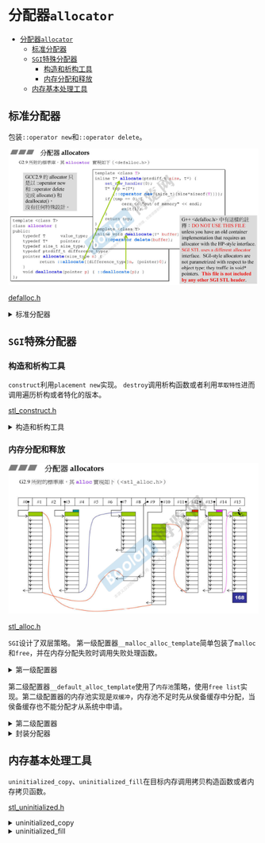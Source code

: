 # 分配器```allocator```

- [分配器```allocator```](#分配器allocator)
  - [标准分配器](#标准分配器)
  - [```SGI```特殊分配器](#sgi特殊分配器)
    - [构造和析构工具](#构造和析构工具)
    - [内存分配和释放](#内存分配和释放)
  - [内存基本处理工具](#内存基本处理工具)

## 标准分配器

  包装```::operator new```和```::operator delete```。

  ![标准分配器](https://github.com/gongluck/images/blob/main/stl/标准分配器.png)

  [defalloc.h](https://github.com/gongluck/sourcecode/blob/main/stl/defalloc.h)

  <details>
  <summary>标准分配器</summary>

  ```c++
  //包装::operator new
  template <class T>
  inline T *allocate(ptrdiff_t size, T *)
  {
      set_new_handler(0);
      T *tmp = (T *)(::operator new((size_t)(size * sizeof(T))));
      if (tmp == 0)
      {
          cerr << "out of memory" << endl;
          exit(1);
      }
      return tmp;
  }

  //包装::operator delete
  template <class T>
  inline void deallocate(T *buffer)
  {
      ::operator delete(buffer);
  }

  //分配器
  template <class T>
  class allocator
  {
  public:
      //分配n个T的内存
      pointer allocate(size_type n)
      {
          return ::allocate((difference_type)n, (pointer)0);
      }
      void deallocate(pointer p) { ::deallocate(p); }
  };
  ```
  </details>

## ```SGI```特殊分配器

### 构造和析构工具

  ```construct```利用```placement new```实现。
  ```destroy```调用析构函数或者利用```萃取特性```进而调用遍历析构或者特化的版本。

  [stl_construct.h](https://github.com/gongluck/sourcecode/blob/main/stl/stl_construct.h)

  <details>
  <summary>构造和析构工具</summary>

  ```c++
  //销毁实例 调用析构
  template <class T>
  inline void destroy(T *pointer)
  {
    pointer->~T();
  }

  //创建实例 调用构造
  template <class T1, class T2>
  inline void construct(T1 *p, const T2 &value)
  {
    // placement new
    new (p) T1(value);
  }

  template <class ForwardIterator>
  inline void
  __destroy_aux(ForwardIterator first, ForwardIterator last, __false_type)
  {
    //遍历区间的所有实例 调用析构
    for (; first < last; ++first)
      destroy(&*first);
  }

  template <class ForwardIterator>
  inline void __destroy_aux(ForwardIterator, ForwardIterator, __true_type) {}

  template <class ForwardIterator, class T>
  inline void __destroy(ForwardIterator first, ForwardIterator last, T *)
  {
    //萃取trivial_destructor特性
    // trivial_destructor不重要的析构函数
    typedef typename __type_traits<T>::has_trivial_destructor trivial_destructor;
    __destroy_aux(first, last, trivial_destructor());
  }

  //范围destroy
  template <class ForwardIterator>
  inline void destroy(ForwardIterator first, ForwardIterator last)
  {
    __destroy(first, last, value_type(first));
  }
  //范围destroy的特化版本
  inline void destroy(char *, char *) {}
  inline void destroy(wchar_t *, wchar_t *) {}
  ```
  </details>

### 内存分配和释放

  ![内存池分配器](https://github.com/gongluck/images/blob/main/stl/内存池分配器.png)

  [stl_alloc.h](https://github.com/gongluck/sourcecode/blob/main/stl/stl_alloc.h)

  ```SGI```设计了双层策略。
  第一级配置器```__malloc_alloc_template```简单包装了```malloc```和```free```，并在内存分配失败时调用失败处理函数。

  <details>
  <summary>第一级配置器</summary>

  ```c++
  //第一级分配器 包装malloc和free
  template <int inst>
  class __malloc_alloc_template
  {
  public:
    static void *allocate(size_t n)
    {
      void *result = malloc(n);
      if (0 == result)
        result = oom_malloc(n);
      return result;
    }

    static void deallocate(void *p, size_t /* n */)
    {
      free(p);
    }
  };
  ```
  </details>

  第二级配置器```__default_alloc_template```使用了```内存池```策略，使用```free list```实现。第二级配置器的内存池实现是```双缓冲```，内存池不足时先从侯备缓存中分配，当侯备缓存也不能分配才从系统中申请。

  <details>
  <summary>第二级配置器</summary>

  ```c++
  //第二级分配器 使用内存池优化 现代malloc库和操作系统的内存api已经存在类似的内存池优化了，所以使用STL标准分配器即可。
  template <bool threads, int inst>
  class __default_alloc_template
  {

  private:
    //对输入边界对齐到8的倍数
    static size_t ROUND_UP(size_t bytes)
    {
      return (((bytes) + __ALIGN - 1) & ~(__ALIGN - 1));
    }
    //使用联合体合理使用内存
    __PRIVATE : union obj
    {
      union obj *free_list_link;
      char client_data[1]; /* The client sees this.        */
    };

  private:
  #ifdef __SUNPRO_CC
    static obj *__VOLATILE free_list[];
    // Specifying a size results in duplicate def for 4.1
  #else
    static obj *__VOLATILE free_list[__NFREELISTS];
  #endif
    //查找bytes大小的内存块落在哪段自由链表中
    static size_t FREELIST_INDEX(size_t bytes)
    {
      return (((bytes) + __ALIGN - 1) / __ALIGN - 1);
    }

  public:
    /* n must be > 0      */
    static void *allocate(size_t n)
    {
      obj *__VOLATILE *my_free_list;
      obj *__RESTRICT result;

      //大内存使用malloc分配
      if (n > (size_t)__MAX_BYTES)
      {
        return (malloc_alloc::allocate(n));
      }
      //查找内存块落在哪段自由链表中
      my_free_list = free_list + FREELIST_INDEX(n);

      //获取自由链表的头节点
      result = *my_free_list;
      //如果头节点为空
      if (result == 0)
      {
        //增加内存
        void *r = refill(ROUND_UP(n));
        return r;
      }
      //取出头节点 头节点的后继成为新的头节点
      *my_free_list = result->free_list_link;
      return (result);
    };

    /* p may not be 0 */
    static void deallocate(void *p, size_t n)
    {
      obj *q = (obj *)p;
      obj *__VOLATILE *my_free_list;

      //大内存使用free释放
      if (n > (size_t)__MAX_BYTES)
      {
        malloc_alloc::deallocate(p, n);
        return;
      }
      //查找内存块落在哪段自由链表中
      my_free_list = free_list + FREELIST_INDEX(n);

      //头插法插入p
      q->free_list_link = *my_free_list;
      *my_free_list = q;
    }
  };
  ```
  </details>

  <details>
  <summary>封装分配器</summary>

  ```c++
  //对分配器简单封装，以元素字节大小为单位分配内存
  template <class T, class Alloc>
  class simple_alloc
  {
  public:
    static T *allocate(size_t n)
    {
      return 0 == n ? 0 : (T *)Alloc::allocate(n * sizeof(T));
    }
    static T *allocate(void)
    {
      return (T *)Alloc::allocate(sizeof(T));
    }
    static void deallocate(T *p, size_t n)
    {
      if (0 != n)
        Alloc::deallocate(p, n * sizeof(T));
    }
    static void deallocate(T *p)
    {
      Alloc::deallocate(p, sizeof(T));
    }
  };
  ```
  </details>

## 内存基本处理工具

  ```uninitialized_copy```、```uninitialized_fill```在目标内存调用拷贝构造函数或者内存拷贝函数。

  [stl_uninitialized.h](https://github.com/gongluck/sourcecode/blob/main/stl/stl_uninitialized.h)

  <details>
  <summary>uninitialized_copy</summary>

  ```c++
  // Valid if copy construction is equivalent to assignment, and if the
  //  destructor is trivial.
  template <class InputIterator, class ForwardIterator>
  inline ForwardIterator
  __uninitialized_copy_aux(InputIterator first, InputIterator last,
                          ForwardIterator result,
                          __true_type)
  {
    //标量类型 数据拷贝
    return copy(first, last, result);
  }

  template <class InputIterator, class ForwardIterator>
  ForwardIterator
  __uninitialized_copy_aux(InputIterator first, InputIterator last,
                          ForwardIterator result,
                          __false_type)
  {
    ForwardIterator cur = result;
    __STL_TRY
    {
      //非标量类型 遍历调用构造
      for (; first != last; ++first, ++cur)
        construct(&*cur, *first);
      return cur;
    }
    __STL_UNWIND(destroy(result, cur));
  }

  template <class InputIterator, class ForwardIterator, class T>
  inline ForwardIterator
  __uninitialized_copy(InputIterator first, InputIterator last,
                      ForwardIterator result, T *)
  {
    typedef typename __type_traits<T>::is_POD_type is_POD; //萃取是否标量类型
    return __uninitialized_copy_aux(first, last, result, is_POD());
  }

  // uninitialized_copy模板
  template <class InputIterator, class ForwardIterator>
  inline ForwardIterator
  uninitialized_copy(InputIterator first, InputIterator last,
                    ForwardIterator result)
  {
    return __uninitialized_copy(first, last, result, value_type(result));
  }

  // uninitialized_copy模板特化
  inline char *uninitialized_copy(const char *first, const char *last,
                                  char *result)
  {
    memmove(result, first, last - first);
    return result + (last - first);
  }
  inline wchar_t *uninitialized_copy(const wchar_t *first, const wchar_t *last,
                                    wchar_t *result)
  {
    memmove(result, first, sizeof(wchar_t) * (last - first));
    return result + (last - first);
  }
  ```
  </details>

  <details>
  <summary>uninitialized_fill</summary>

  ```c++
  // Valid if copy construction is equivalent to assignment, and if the
  //  destructor is trivial.
  template <class ForwardIterator, class T>
  inline void
  __uninitialized_fill_aux(ForwardIterator first, ForwardIterator last,
                          const T &x, __true_type)
  {
    //标量类型 fill
    fill(first, last, x);
  }

  template <class ForwardIterator, class T>
  void __uninitialized_fill_aux(ForwardIterator first, ForwardIterator last,
                                const T &x, __false_type)
  {
    ForwardIterator cur = first;
    __STL_TRY
    {
      //非标量类型 遍历构造
      for (; cur != last; ++cur)
        construct(&*cur, x);
    }
    __STL_UNWIND(destroy(first, cur));
  }

  template <class ForwardIterator, class T, class T1>
  inline void __uninitialized_fill(ForwardIterator first, ForwardIterator last,
                                  const T &x, T1 *)
  {
    typedef typename __type_traits<T1>::is_POD_type is_POD; //萃取是否标量类型
    __uninitialized_fill_aux(first, last, x, is_POD());
  }

  // uninitialized_fill模板
  template <class ForwardIterator, class T>
  inline void uninitialized_fill(ForwardIterator first, ForwardIterator last,
                                const T &x)
  {
    __uninitialized_fill(first, last, x, value_type(first));
  }
  ```
  </details>
